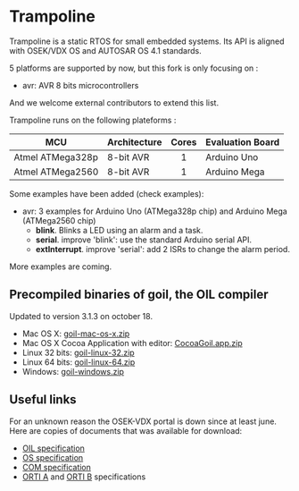 # Trampoline

Trampoline is a static RTOS for small embedded systems.
Its API is aligned with OSEK/VDX OS and AUTOSAR OS 4.1 standards.

5 platforms are supported by now, but this fork is only focusing on :
* avr: AVR 8 bits microcontrollers

And we welcome external contributors to extend this list.


Trampoline runs on the following plateforms :

| MCU                          | Architecture       | Cores | Evaluation Board                  |
|------------------------------|--------------------|:-----:|-----------------------------------|
| Atmel ATMega328p             | 8-bit AVR          | 1     | Arduino Uno                       |
| Atmel ATMega2560             | 8-bit AVR          | 1     | Arduino Mega                      |


Some examples have been added (check examples):

* avr: 3 examples for Arduino Uno (ATMega328p chip) and Arduino Mega (ATMega2560 chip)
  * **blink**. Blinks a LED using an alarm and a task.
  * **serial**. improve 'blink': use the standard Arduino serial API.
  * **extInterrupt**. improve 'serial': add 2 ISRs to change the alarm period.

More examples are coming.


## Precompiled binaries of goil, the OIL compiler

Updated to version 3.1.3 on october 18.

* Mac OS X: [goil-mac-os-x.zip](http://trampoline.rts-software.org/bin/goil-mac-os-x.zip)
* Mac OS X Cocoa Application with editor: [CocoaGoil.app.zip](http://trampoline.rts-software.org/bin/CocoaGoil.app.zip)
* Linux 32 bits: [goil-linux-32.zip](http://trampoline.rts-software.org/bin/goil-linux-32.zip)
* Linux 64 bits: [goil-linux-64.zip](http://trampoline.rts-software.org/bin/goil-linux-64.zip)
* Windows: [goil-windows.zip](http://trampoline.rts-software.org/bin/goil-windows.zip)


## Useful links

For an unknown reason the OSEK-VDX portal is down since at least june. Here are copies of documents that was available for download:
* [OIL specification](http://trampoline.rts-software.org/bin/oil25.pdf)
* [OS specification](http://trampoline.rts-software.org/bin/os223.pdf)
* [COM specification](http://trampoline.rts-software.org/bin/OSEKCOM303.pdf)
* [ORTI A](http://trampoline.rts-software.org/bin/orti-a-22.pdf) and [ORTI B](http://trampoline.rts-software.org/bin/orti-b-22.pdf) specifications
